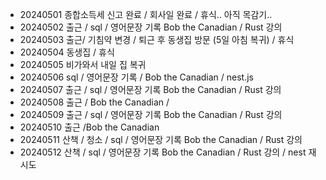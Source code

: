 - 20240501 종합소득세 신고 완료 / 회사일 완료 / 휴식.. 아직 목감기..
- 20240502 출근 / sql / 영어문장 기록 Bob the Canadian / Rust 강의
- 20240503 출근/ 기침약 변경 / 퇴근 후 동생집 방문 (5일 아침 복귀) / 휴식
- 20240504 동생집 / 휴식
- 20240505 비가와서 내일 집 복귀
- 20240506 sql / 영어문장 기록 / Bob the Canadian / nest.js
- 20240507 출근 / sql / 영어문장 기록 Bob the Canadian / Rust 강의
- 20240508 출근 / Bob the Canadian /
- 20240509 출근 / sql / 영어문장 기록 Bob the Canadian / Rust 강의
- 20240510 출근 /Bob the Canadian
- 20240511 산책 / 청소 / sql / 영어문장 기록 Bob the Canadian / Rust 강의
- 20240512 산책 / sql / 영어문장 기록 Bob the Canadian / Rust 강의 / nest 재시도
